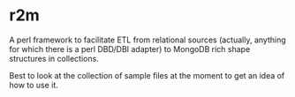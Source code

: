 r2m
===

A perl framework to facilitate ETL from relational sources (actually,
anything for which there is a perl DBD/DBI adapter) to MongoDB rich
shape structures in collections.

Best to look at the collection of sample files at the moment to get 
an idea of how to use it.
